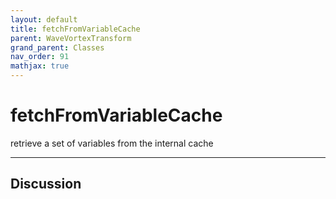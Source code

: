 ```yaml
---
layout: default
title: fetchFromVariableCache
parent: WaveVortexTransform
grand_parent: Classes
nav_order: 91
mathjax: true
---
```


#  fetchFromVariableCache

retrieve a set of variables from the internal cache


---

## Discussion

  
